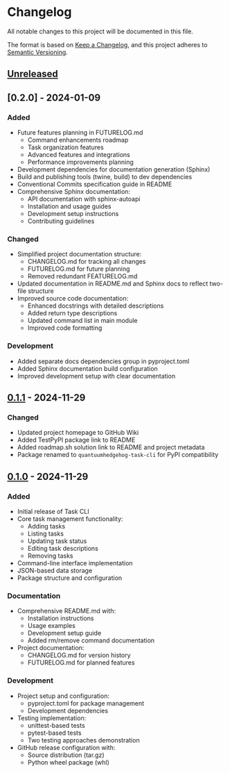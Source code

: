 # Changelog

All notable changes to this project will be documented in this file.

The format is based on [Keep a Changelog](https://keepachangelog.com/en/1.0.0/),
and this project adheres to [Semantic Versioning](https://semver.org/spec/v2.0.0.html).

## [Unreleased]

## [0.2.0] - 2024-01-09
### Added
- Future features planning in FUTURELOG.md
  - Command enhancements roadmap
  - Task organization features
  - Advanced features and integrations
  - Performance improvements planning
- Development dependencies for documentation generation (Sphinx)
- Build and publishing tools (twine, build) to dev dependencies
- Conventional Commits specification guide in README
- Comprehensive Sphinx documentation:
  - API documentation with sphinx-autoapi
  - Installation and usage guides
  - Development setup instructions
  - Contributing guidelines

### Changed
- Simplified project documentation structure:
  - CHANGELOG.md for tracking all changes
  - FUTURELOG.md for future planning
  - Removed redundant FEATURELOG.md
- Updated documentation in README.md and Sphinx docs to reflect two-file structure
- Improved source code documentation:
  - Enhanced docstrings with detailed descriptions
  - Added return type descriptions
  - Updated command list in main module
  - Improved code formatting

### Development
- Added separate docs dependencies group in pyproject.toml
- Added Sphinx documentation build configuration
- Improved development setup with clear documentation

## [0.1.1] - 2024-11-29
### Changed
- Updated project homepage to GitHub Wiki
- Added TestPyPI package link to README
- Added roadmap.sh solution link to README and project metadata
- Package renamed to `quantuumhedgehog-task-cli` for PyPI compatibility

## [0.1.0] - 2024-11-29
### Added
- Initial release of Task CLI
- Core task management functionality:
  - Adding tasks
  - Listing tasks
  - Updating task status
  - Editing task descriptions
  - Removing tasks
- Command-line interface implementation
- JSON-based data storage
- Package structure and configuration

### Documentation
- Comprehensive README.md with:
  - Installation instructions
  - Usage examples
  - Development setup guide
  - Added rm/remove command documentation
- Project documentation:
  - CHANGELOG.md for version history
  - FUTURELOG.md for planned features

### Development
- Project setup and configuration:
  - pyproject.toml for package management
  - Development dependencies
- Testing implementation:
  - unittest-based tests
  - pytest-based tests
  - Two testing approaches demonstration
- GitHub release configuration with:
  - Source distribution (tar.gz)
  - Python wheel package (whl)

[Unreleased]: https://github.com/quantuumhedgehog/roadmaps-python-task-tracker/compare/v0.1.1...HEAD
[0.1.1]: https://github.com/quantuumhedgehog/roadmaps-python-task-tracker/compare/v0.1.0-66f3ac06...v0.1.1
[0.1.0]: https://github.com/quantuumhedgehog/roadmaps-python-task-tracker/releases/tag/v0.1.0-66f3ac06
